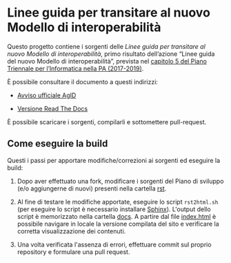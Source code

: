 # Linee guida per transitare al nuovo Modello di interoperabilità

Questo progetto contiene i sorgenti delle *Linee guida per transitare al nuovo Modello di interoperabilità*, primo risultato dell’azione “Linee guida del nuovo Modello di interoperabilità”, prevista nel [capitolo 5 del Piano Triennale per l’Informatica nella PA (2017-2019)](https://pianotriennale-ict.readthedocs.io/it/latest/doc/05_modello-di-interoperabilita.html).

È possibile consultare il documento a questi indirizzi:

* [Avviso ufficiale AgID](http://www.agid.gov.it/sites/default/files/upload_avvisi/linee_guida_passaggio_nuovo_modello_interoperabilita.pdf)

* [Versione Read The Docs](http://lg-transizione-interoperabilita.readthedocs.io/en/latest/)

È possibile scaricare i sorgenti, compilarli e sottomettere pull-request.

## Come eseguire la build 

Questi i passi per apportare modifiche/correzioni ai sorgenti ed eseguire la build:

1. Dopo aver effettuato una fork, modificare i sorgenti del Piano di sviluppo (e/o aggiungerne di nuovi) presenti nella cartella [rst](rst). 

2. Al fine di testare le modifiche apportate, eseguire lo script `rst2html.sh` (per eseguire lo script è necessario installare [Sphinx](http://www.sphinx-doc.org/en/stable/)). L'output dello script è memorizzato nella cartella [docs](docs). A partire dal file [index.html](docs/index.html) è possibile navigare in locale la versione compilata del sito e verificare la corretta visualizzazione dei contenuti.

3. Una volta verificata l'assenza di errori, effettuare commit sul proprio repository e formulare una pull request.
